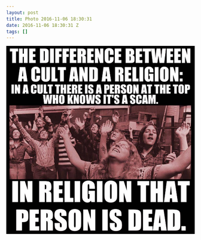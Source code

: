 ```yaml
---
layout: post
title: Photo 2016-11-06 18:30:31
date: 2016-11-06 18:30:31 Z
tags: []
---
```

![](/media/2016/11/152819748277.jpg)
